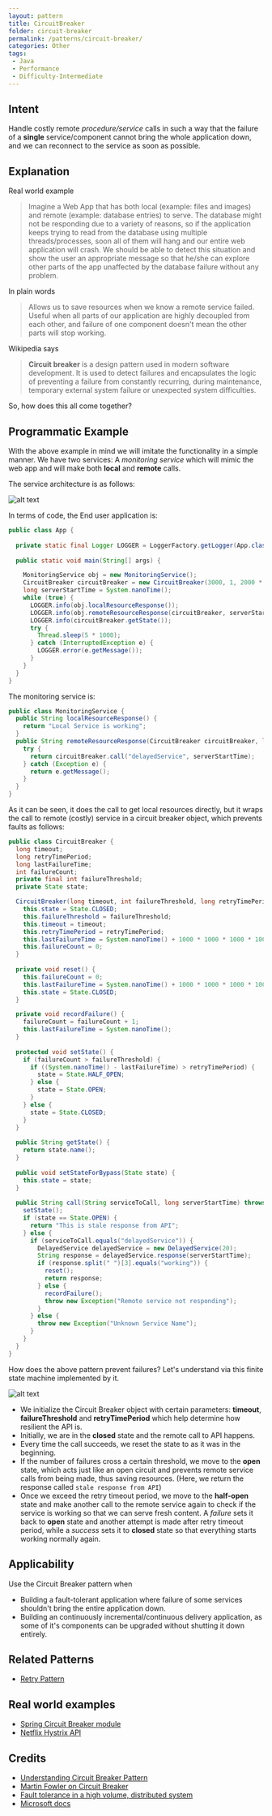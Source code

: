 ```yaml
---
layout: pattern
title: CircuitBreaker
folder: circuit-breaker
permalink: /patterns/circuit-breaker/
categories: Other
tags:
 - Java
 - Performance
 - Difficulty-Intermediate
---
```


## Intent

Handle costly remote *procedure/service* calls in such a way that the failure of a **single** service/component cannot bring the whole application down, and we can reconnect to the service as soon as possible.

## Explanation

Real world example

> Imagine a Web App that has both local (example: files and images) and remote (example: database entries) to serve. The database might not be responding due to a variety of reasons, so if the application keeps trying to read from the database using multiple threads/processes, soon all of them will hang and our entire web application will crash. We should be able to detect this situation and show the user an appropriate message so that he/she can explore other parts of the app unaffected by the database failure without any problem. 

In plain words

> Allows us to save resources when we know a remote service failed. Useful when all parts of our application are highly decoupled from each other, and failure of one component doesn't mean the other parts will stop working.

Wikipedia says

> **Circuit breaker** is a design pattern used in modern software development. It is used to detect failures and encapsulates the logic of preventing a failure from constantly recurring, during maintenance, temporary external system failure or unexpected system difficulties.

So, how does this all come together?

## Programmatic Example
With the above example in mind we will imitate the functionality in a simple manner. We have two services: A *monitoring service* which will mimic the web app and will make both **local** and **remote** calls.

The service architecture is as follows:

![alt text](./etc/ServiceDiagram.PNG "Service Diagram")

In terms of code, the End user application is:

```java
public class App {
   
  private static final Logger LOGGER = LoggerFactory.getLogger(App.class);
    
  public static void main(String[] args) {

    MonitoringService obj = new MonitoringService();
    CircuitBreaker circuitBreaker = new CircuitBreaker(3000, 1, 2000 * 1000 * 1000); 
    long serverStartTime = System.nanoTime();
    while (true) {
      LOGGER.info(obj.localResourceResponse());
      LOGGER.info(obj.remoteResourceResponse(circuitBreaker, serverStartTime));
      LOGGER.info(circuitBreaker.getState());
      try {
        Thread.sleep(5 * 1000); 
      } catch (InterruptedException e) {
        LOGGER.error(e.getMessage());
      }
    }
  }
}
```

The monitoring service is: 

``` java
public class MonitoringService {
  public String localResourceResponse() {
    return "Local Service is working";
  }
  public String remoteResourceResponse(CircuitBreaker circuitBreaker, long serverStartTime) {
    try {
      return circuitBreaker.call("delayedService", serverStartTime);
    } catch (Exception e) {
      return e.getMessage();
    }
  }
}
```
As it can be seen, it does the call to get local resources directly, but it wraps the call to remote (costly) service in a circuit breaker object, which prevents faults as follows:

```java
public class CircuitBreaker {
  long timeout;
  long retryTimePeriod;
  long lastFailureTime;
  int failureCount;
  private final int failureThreshold;
  private State state;

  CircuitBreaker(long timeout, int failureThreshold, long retryTimePeriod) {
    this.state = State.CLOSED;
    this.failureThreshold = failureThreshold;
    this.timeout = timeout;
    this.retryTimePeriod = retryTimePeriod;
    this.lastFailureTime = System.nanoTime() + 1000 * 1000 * 1000 * 1000;
    this.failureCount = 0;
  }
    
  private void reset() {
    this.failureCount = 0;
    this.lastFailureTime = System.nanoTime() + 1000 * 1000 * 1000 * 1000; 
    this.state = State.CLOSED;
  }

  private void recordFailure() {
    failureCount = failureCount + 1;
    this.lastFailureTime = System.nanoTime();
  }
    
  protected void setState() {
    if (failureCount > failureThreshold) { 
      if ((System.nanoTime() - lastFailureTime) > retryTimePeriod) {
        state = State.HALF_OPEN;
      } else {
        state = State.OPEN;
      }
    } else {
      state = State.CLOSED;
    }
  }
    
  public String getState() {
    return state.name();
  }
  
  public void setStateForBypass(State state) {
    this.state = state;
  }
   
  public String call(String serviceToCall, long serverStartTime) throws Exception {
    setState();
    if (state == State.OPEN) {
      return "This is stale response from API";
    } else {
      if (serviceToCall.equals("delayedService")) {
        DelayedService delayedService = new DelayedService(20);
        String response = delayedService.response(serverStartTime);
        if (response.split(" ")[3].equals("working")) {
          reset();
          return response;
        } else {
          recordFailure();
          throw new Exception("Remote service not responding");
        }
      } else {
        throw new Exception("Unknown Service Name");
      }
    }
  }
}
```

How does the above pattern prevent failures? Let's understand via this finite state machine implemented by it.

![alt text](./etc/StateDiagram.PNG "State Diagram")

- We initialize the Circuit Breaker object with certain parameters: **timeout**, **failureThreshold** and **retryTimePeriod** which help determine how resilient the API is.
- Initially, we are in the **closed** state and the remote call to API happens.
- Every time the call succeeds, we reset the state to as it was in the beginning.
- If the number of failures cross a certain threshold, we move to the **open** state, which acts just like an open circuit and prevents remote service calls from being made, thus saving resources. (Here, we return the response called ```stale response from API```)
- Once we exceed the retry timeout period, we move to the **half-open** state and make another call to the remote service again to check if the service is working so that we can serve fresh content. A *failure* sets it back to **open** state and another attempt is made after retry timeout period, while a *success* sets it to **closed** state so that everything starts working normally again. 


## Applicability
Use the Circuit Breaker pattern when

- Building a fault-tolerant application where failure of some services shouldn't bring the entire application down.
- Building an continuously incremental/continuous delivery application, as some of it's components can be upgraded without shutting it down entirely.

## Related Patterns

- [Retry Pattern](https://github.com/iluwatar/java-design-patterns/tree/master/retry)

## Real world examples
* [Spring Circuit Breaker module](https://spring.io/guides/gs/circuit-breaker)
* [Netflix Hystrix API](https://github.com/Netflix/Hystrix)

## Credits

* [Understanding Circuit Breaker Pattern](https://itnext.io/understand-circuitbreaker-design-pattern-with-simple-practical-example-92a752615b42)
* [Martin Fowler on Circuit Breaker](https://martinfowler.com/bliki/CircuitBreaker.html)
* [Fault tolerance in a high volume, distributed system](https://medium.com/netflix-techblog/fault-tolerance-in-a-high-volume-distributed-system-91ab4faae74a)
* [Microsoft docs](https://docs.microsoft.com/en-us/azure/architecture/patterns/circuit-breaker)
